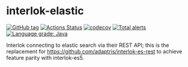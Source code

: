 # interlok-elastic

[![GitHub tag](https://img.shields.io/github/tag/adaptris/interlok-elastic.svg)](https://github.com/adaptris/interlok-elastic/tags) [![Actions Status](https://github.com/adaptris/interlok-elastic/workflows/Java%20CI/badge.svg)](https://github.com/adaptris/interlok-elastic/actions) [![codecov](https://codecov.io/gh/adaptris/interlok-elastic/branch/develop/graph/badge.svg)](https://codecov.io/gh/adaptris/interlok-elastic) [![Total alerts](https://img.shields.io/lgtm/alerts/g/adaptris/interlok-elastic.svg?logo=lgtm&logoWidth=18)](https://lgtm.com/projects/g/adaptris/interlok-elastic/alerts/) [![Language grade: Java](https://img.shields.io/lgtm/grade/java/g/adaptris/interlok-elastic.svg?logo=lgtm&logoWidth=18)](https://lgtm.com/projects/g/adaptris/interlok-elastic/context:java)

Interlok connecting to elastic search via their REST API; this is the replacement for https://github.com/adaptris/interlok-es-rest to achieve feature parity with interlok-es5.
